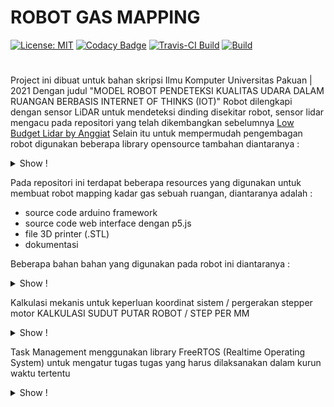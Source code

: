 ﻿# ROBOT GAS MAPPING
[![License: MIT](https://img.shields.io/badge/License-MIT-blue.svg)](https://github.com/anggiatm/ROBOT_GAS_MAPPING/blob/main/LICENSE)
[![Codacy Badge](https://app.codacy.com/project/badge/Grade/5eeefc5d0f9d430ba46fe51ec099c329)](https://www.codacy.com/gh/anggiatm/ROBOT_GAS_MAPPING/dashboard?utm_source=github.com&amp;utm_medium=referral&amp;utm_content=anggiatm/ROBOT_GAS_MAPPING&amp;utm_campaign=Badge_Grade)
[![Travis-CI Build](https://travis-ci.com/anggiatm/ROBOT_GAS_MAPPING.svg?branch=main)](https://travis-ci.com/anggiatm/ROBOT_GAS_MAPPING)
[![Build](https://github.com/anggiatm/ROBOT_GAS_MAPPING/actions/workflows/c-cpp.yml/badge.svg)](https://github.com/anggiatm/ROBOT_GAS_MAPPING/actions/workflows/c-cpp.yml)
#
Project ini dibuat untuk bahan skripsi Ilmu Komputer Universitas Pakuan | 2021
Dengan judul "MODEL ROBOT PENDETEKSI KUALITAS UDARA DALAM RUANGAN BERBASIS INTERNET OF THINKS (IOT)"
Robot dilengkapi dengan sensor LiDAR untuk mendeteksi dinding disekitar robot, sensor lidar mengacu pada repositori yang telah dikembangkan sebelumnya [Low Budget Lidar by Anggiat](https://github.com/anggiatm/Low_Budget_Lidar)
Selain itu untuk mempermudah pengembagan robot digunakan beberapa library opensource tambahan diantaranya :
<details>
  <summary>Show !</summary>
  * [i2cdevlib by jrowberg](https://github.com/jrowberg/i2cdevlib)
  * [ESP-FlexyStepper by pkerspe](https://github.com/pkerspe/ESP-FlexyStepper)
</details>

Pada repositori ini terdapat beberapa resources yang digunakan untuk membuat robot mapping kadar gas sebuah ruangan,
diantaranya adalah :
- source code arduino framework
- source code web interface dengan p5.js
- file 3D printer (.STL)
- dokumentasi

Beberapa bahan bahan yang digunakan pada robot ini diantaranya :
<details>
  <summary>Show !</summary>
- ESP32 DEVKIT
- SENSOR MPU6050
- SENSOR VL53L0X
- SENSOR SGP30
- SENSOR MQ-2
- SENSOR DHT11
- HALL SENSOR
- STEPPER MOTOR
- DRIVER A4988
- MICRO SERVO
</details>

Kalkulasi mekanis untuk keperluan koordinat sistem / pergerakan stepper motor
KALKULASI SUDUT PUTAR ROBOT / STEP PER MM
<details>
  <summary>Show !</summary>
| KETERANGAN                          | NILAI                                         |
| :---:                               | :-:                                           |
| DIAMETER RODA (OD)                  | 70 mm                                          |
| DIAMETER JARAK RODA KANAN & KIRI    | 95 mm                                           |
| SPEK STEPPER MOTOR                  | 1.8deg/Step = 200 STEP/REVOLUTION         | 
| MICROSTEPPING                       | 1/8                                           |
| MICROSTEPPING FULL ROTATION         | 200 * 8 = 1600 STEP/REVOLUTION             |
| RUMUS KELILING LIINGKARAN           | K = π * d                                     |
| PANJANG KELILING RODA               | π * 70 = 219.91 mm |
| STEP/MM BERDASARKAN KELILING RODA   | MICROSTEPPING FULL ROTATION / PANJANG KELILING RODA  = 1600 / 219.91   = 7.28 STEPS/MM     |
| KELILING DIAMETER RODA KANAN & KIRI | π x 95 = 298.45 mm | 
| FULL ROBOT SPIN (360deg) IN STEPS   | KELILING DIAMETER RODA KANAN & KIRI * STEP/MM BERDASARKAN KELILING RODA = 298.45 * 7.28 = 2171.43 STEPS | 
| STEP/DEGREE ROBOT ROTATION          | FULL ROBOT SPIN (360deg) IN STEPS / 360deg = 2171.43 / 360 = 6.03 STEP PER DEGREE | 
| MM/DEGREE ROBOT SPIN                | KELILING DIAMETER RODA KANAN & KIRI / 360 = 298.45 / 360 = 0.83 MM PER DEGREE | 
</details>

Task Management menggunakan library FreeRTOS (Realtime Operating System) untuk mengatur tugas tugas yang harus dilaksanakan dalam kurun waktu tertentu
<details>
  <summary>Show !</summary>
| TASK FUNCTION     | TASK NAME    | STACK SIZE (byte) | PARAMETER | PRIORITY | TASK HANDLE               | RUNNING CORE | FILE |
| :---:             | :-:          | :-:               | :-:       |   :-:    |  :-:                      | :-:          | :-:  |
|_async_service_task|"async_tcp"   |1024*16            |NULL       |1         |&_async_service_task_handle|-1            |AsyncTCP.cpp|
|MOTOR_R->taskRunner|"FlexyStepper"|1024               |NULL       |1         |MOTOR_R->xHandle           |-1            |ESP_FlexyStepper.cpp|
|MOTOR_L->taskRunner|"FlexyStepper"|1024               |NULL       |1         |MOTOR_L->xHandle           |-1            |ESP_FlexyStepper.cpp|
|task_watch_command |"MPU_RUN_TASK"|1024*6             |NULL       |1         |&watchCommand_Handle       |-1            |main.cpp|
</details>